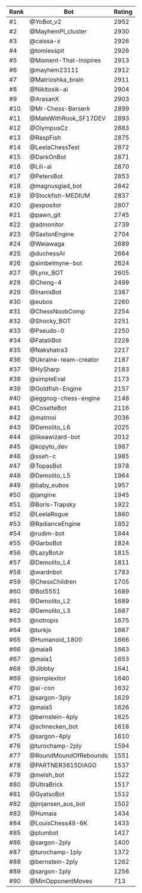 Rank|Bot|Rating
---|---|---
#1|@YoBot_v2|2952
#2|@MayhemPI_cluster|2930
#3|@caissa-x|2926
#4|@tomlesspit|2926
#5|@Moment-That-Inspires|2913
#6|@mayhem23111|2912
#7|@Matrioshka_brain|2911
#8|@Nikitosik-ai|2904
#9|@ArasanX|2903
#10|@Mr-Chess-Berserk|2899
#11|@MateWithRook_SF17DEV|2893
#12|@OlympusCz|2883
#13|@RaspFish|2875
#14|@LeelaChessTest|2872
#15|@DarkOnBot|2871
#16|@Lili-ai|2870
#17|@PetersBot|2853
#18|@magnusglad_bot|2842
#19|@Stockfish-MEDIUM|2837
#20|@expositor|2807
#21|@pawn_git|2745
#22|@admonitor|2739
#23|@SaxtonEngine|2704
#24|@Weiawaga|2689
#25|@duchessAI|2664
#26|@simbelmyne-bot|2624
#27|@Lynx_BOT|2605
#28|@Cheng-4|2499
#29|@InanisBot|2387
#30|@eubos|2260
#31|@ChessNoobComp|2254
#32|@Shocky_BOT|2251
#33|@Pseudo-0|2250
#34|@FataliiBot|2228
#35|@Nakshatra3|2217
#36|@Ukraine-team-creator|2187
#37|@HySharp|2183
#38|@simpleEval|2173
#39|@Goldfish-Engine|2157
#40|@eggnog-chess-engine|2148
#41|@CosetteBot|2116
#42|@matmoi|2036
#43|@Demolito_L6|2025
#44|@likeawizard-bot|2012
#45|@kopyto_dev|1987
#46|@sseh-c|1985
#47|@TopasBot|1978
#48|@Demolito_L5|1964
#49|@baby_eubos|1957
#50|@jangine|1945
#51|@Boris-Trapsky|1922
#52|@LeelaRogue|1860
#53|@RadianceEngine|1852
#54|@rudim-bot|1844
#55|@GarboBot|1824
#56|@LazyBotJr|1815
#57|@Demolito_L4|1811
#58|@wardnbot|1783
#59|@ChessChildren|1705
#60|@Bot5551|1689
#61|@Demolito_L2|1689
#62|@Demolito_L3|1687
#63|@notropis|1675
#64|@turkjs|1667
#65|@Humanoid_1800|1666
#66|@maia9|1663
#67|@maia1|1653
#68|@Jibbby|1641
#69|@simplexitor|1640
#70|@ai-con|1632
#71|@sargon-3ply|1629
#72|@maia5|1626
#73|@bernstein-4ply|1625
#74|@schnecken_bot|1618
#75|@sargon-4ply|1610
#76|@turochamp-2ply|1594
#77|@RoundMoundOfRebounds|1551
#78|@PARTNER3615DIAGO|1537
#79|@melsh_bot|1522
#80|@UltraBrick|1517
#81|@GyatsoBot|1512
#82|@jmjansen_aus_bot|1502
#83|@Humaia|1434
#84|@LouisChess48-6K|1433
#85|@plumbot|1427
#86|@sargon-2ply|1400
#87|@turochamp-1ply|1372
#88|@bernstein-2ply|1262
#89|@sargon-1ply|1256
#90|@MinOpponentMoves|713
